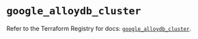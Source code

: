 # `google_alloydb_cluster`

Refer to the Terraform Registry for docs: [`google_alloydb_cluster`](https://registry.terraform.io/providers/hashicorp/google/6.1.0/docs/resources/alloydb_cluster).
